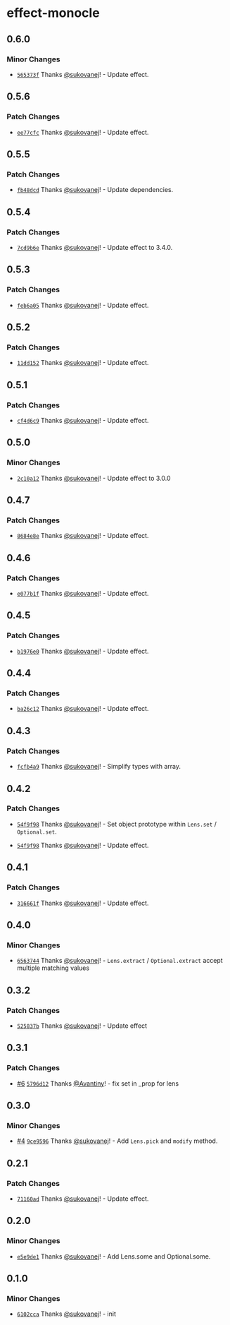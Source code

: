# effect-monocle

## 0.6.0

### Minor Changes

- [`565373f`](https://github.com/sukovanej/effect-monocle/commit/565373fd2a34db9259c937e50797de958bf38c7a) Thanks [@sukovanej](https://github.com/sukovanej)! - Update effect.

## 0.5.6

### Patch Changes

- [`ee77cfc`](https://github.com/sukovanej/effect-monocle/commit/ee77cfcc23e63f69570936b211f5577d25d358d7) Thanks [@sukovanej](https://github.com/sukovanej)! - Update effect.

## 0.5.5

### Patch Changes

- [`fb48dcd`](https://github.com/sukovanej/effect-monocle/commit/fb48dcd6f1b154093bf31a187942b1d0b606016c) Thanks [@sukovanej](https://github.com/sukovanej)! - Update dependencies.

## 0.5.4

### Patch Changes

- [`7cd9b6e`](https://github.com/sukovanej/effect-monocle/commit/7cd9b6eb435b921aaf86931f3294a5a0372c4864) Thanks [@sukovanej](https://github.com/sukovanej)! - Update effect to 3.4.0.

## 0.5.3

### Patch Changes

- [`feb6a05`](https://github.com/sukovanej/effect-monocle/commit/feb6a0524d61c697c33daf7875c2f477e7e75587) Thanks [@sukovanej](https://github.com/sukovanej)! - Update effect.

## 0.5.2

### Patch Changes

- [`11dd152`](https://github.com/sukovanej/effect-monocle/commit/11dd152f8b6619b200962357b9fd7b5c11c447eb) Thanks [@sukovanej](https://github.com/sukovanej)! - Update effect.

## 0.5.1

### Patch Changes

- [`cf4d6c9`](https://github.com/sukovanej/effect-monocle/commit/cf4d6c90627183cdbff0e55bb2464ff5aab1ab14) Thanks [@sukovanej](https://github.com/sukovanej)! - Update effect.

## 0.5.0

### Minor Changes

- [`2c10a12`](https://github.com/sukovanej/effect-monocle/commit/2c10a1289cb27f8e484e4466797f0b7238b1ffd4) Thanks [@sukovanej](https://github.com/sukovanej)! - Update effect to 3.0.0

## 0.4.7

### Patch Changes

- [`8684e8e`](https://github.com/sukovanej/effect-monocle/commit/8684e8eb533bb3f6049c4747e3c82c91f25e2e9e) Thanks [@sukovanej](https://github.com/sukovanej)! - Update effect.

## 0.4.6

### Patch Changes

- [`e077b1f`](https://github.com/sukovanej/effect-monocle/commit/e077b1f7ceb29917eaa1c47f588cb25b041b5792) Thanks [@sukovanej](https://github.com/sukovanej)! - Update effect.

## 0.4.5

### Patch Changes

- [`b1976e0`](https://github.com/sukovanej/effect-monocle/commit/b1976e0fd3f5bf0f9f3c95ff24f66ab3ff979197) Thanks [@sukovanej](https://github.com/sukovanej)! - Update effect.

## 0.4.4

### Patch Changes

- [`ba26c12`](https://github.com/sukovanej/effect-monocle/commit/ba26c124479dea891047652bf5e0e58bf40f11a3) Thanks [@sukovanej](https://github.com/sukovanej)! - Update effect.

## 0.4.3

### Patch Changes

- [`fcfb4a9`](https://github.com/sukovanej/effect-monocle/commit/fcfb4a966cebbc62ce51a9b9f582bc96eea62fec) Thanks [@sukovanej](https://github.com/sukovanej)! - Simplify types with array.

## 0.4.2

### Patch Changes

- [`54f9f98`](https://github.com/sukovanej/effect-monocle/commit/54f9f981ec39af6be4d5772593a9b9d4468284aa) Thanks [@sukovanej](https://github.com/sukovanej)! - Set object prototype within `Lens.set` / `Optional.set`.

- [`54f9f98`](https://github.com/sukovanej/effect-monocle/commit/54f9f981ec39af6be4d5772593a9b9d4468284aa) Thanks [@sukovanej](https://github.com/sukovanej)! - Update effect.

## 0.4.1

### Patch Changes

- [`316661f`](https://github.com/sukovanej/effect-monocle/commit/316661fe8832ce1f668a23de4ba6a596bb0f9963) Thanks [@sukovanej](https://github.com/sukovanej)! - Update effect.

## 0.4.0

### Minor Changes

- [`6563744`](https://github.com/sukovanej/effect-monocle/commit/6563744a7c2c556b457a862437746577651c2379) Thanks [@sukovanej](https://github.com/sukovanej)! - `Lens.extract` / `Optional.extract` accept multiple matching values

## 0.3.2

### Patch Changes

- [`525837b`](https://github.com/sukovanej/effect-monocle/commit/525837bc258728633418de4b646f2eb5d5be90ed) Thanks [@sukovanej](https://github.com/sukovanej)! - Update effect

## 0.3.1

### Patch Changes

- [#6](https://github.com/sukovanej/effect-monocle/pull/6) [`5796d12`](https://github.com/sukovanej/effect-monocle/commit/5796d1288156093f2eba7da20f04e857f778cc75) Thanks [@Avantiny](https://github.com/Avantiny)! - fix set in \_prop for lens

## 0.3.0

### Minor Changes

- [#4](https://github.com/sukovanej/effect-monocle/pull/4) [`9ce9596`](https://github.com/sukovanej/effect-monocle/commit/9ce95962cf1a919c5e5656bf3e4f51d129eff19c) Thanks [@sukovanej](https://github.com/sukovanej)! - Add `Lens.pick` and `modify` method.

## 0.2.1

### Patch Changes

- [`71160ad`](https://github.com/sukovanej/effect-monocle/commit/71160ad6c9135270665a3e7ae8b201d16968179b) Thanks [@sukovanej](https://github.com/sukovanej)! - Update effect.

## 0.2.0

### Minor Changes

- [`e5e9de1`](https://github.com/sukovanej/effect-monocle/commit/e5e9de1b07b7810844452c5f77a8b259b070ff63) Thanks [@sukovanej](https://github.com/sukovanej)! - Add Lens.some and Optional.some.

## 0.1.0

### Minor Changes

- [`6102cca`](https://github.com/sukovanej/effect-monocle/commit/6102ccab5b09b68cea9c1de6fc471179d843c058) Thanks [@sukovanej](https://github.com/sukovanej)! - init
